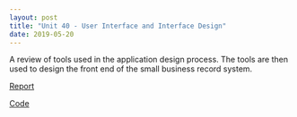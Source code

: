 ```yaml
---
layout: post
title: "Unit 40 - User Interface and Interface Design"
date: 2019-05-20
---
```


A review of tools used in the application design process. The tools are then used to design the front end of the small business record system.

[Report](https://drive.proton.me/urls/H74XC4SYCG#0eMGDBtyvX9U)

[Code](https://github.com/DanJamesHayes/HND_code/tree/main/small_business_record_application)
